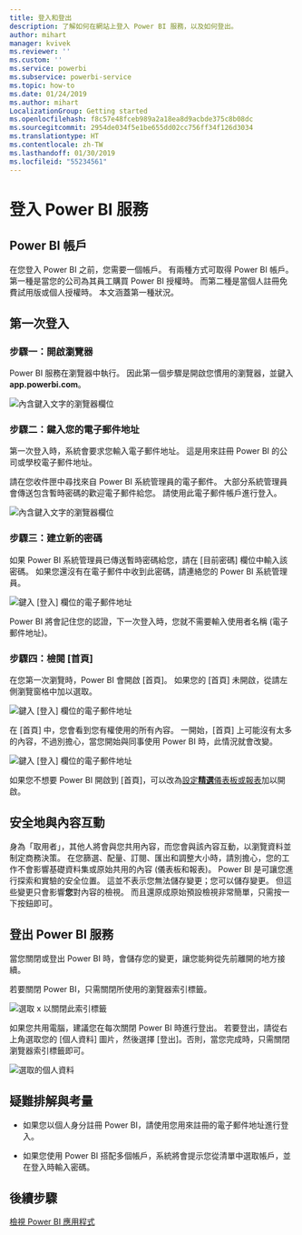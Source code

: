 ```yaml
---
title: 登入和登出
description: 了解如何在網站上登入 Power BI 服務，以及如何登出。
author: mihart
manager: kvivek
ms.reviewer: ''
ms.custom: ''
ms.service: powerbi
ms.subservice: powerbi-service
ms.topic: how-to
ms.date: 01/24/2019
ms.author: mihart
LocalizationGroup: Getting started
ms.openlocfilehash: f8c57e48fceb989a2a18ea8d9acbde375c8b08dc
ms.sourcegitcommit: 2954de034f5e1be655dd02cc756ff34f126d3034
ms.translationtype: HT
ms.contentlocale: zh-TW
ms.lasthandoff: 01/30/2019
ms.locfileid: "55234561"
---
```

# <a name="sign-in-to-power-bi-service"></a>登入 Power BI 服務

## <a name="power-bi-accounts"></a>Power BI 帳戶
在您登入 Power BI 之前，您需要一個帳戶。 有兩種方式可取得 Power BI 帳戶。 第一種是當您的公司為其員工購買 Power BI 授權時。 而第二種是當個人註冊免費試用版或個人授權時。 本文涵蓋第一種狀況。

## <a name="sign-in-for-the-first-time"></a>第一次登入

### <a name="step-one-open-a-browser"></a>步驟一：開啟瀏覽器
Power BI 服務在瀏覽器中執行。  因此第一個步驟是開啟您慣用的瀏覽器，並鍵入 **app.powerbi.com**。

![內含鍵入文字的瀏覽器欄位](media/end-user-sign-in/power-bi-sign-in.png)

### <a name="step-two-type-your-email-address"></a>步驟二：鍵入您的電子郵件地址
第一次登入時，系統會要求您輸入電子郵件地址。  這是用來註冊 Power BI 的公司或學校電子郵件地址。  

請在您收件匣中尋找來自 Power BI 系統管理員的電子郵件。 大部分系統管理員會傳送包含暫時密碼的歡迎電子郵件給您。 請使用此電子郵件帳戶進行登入。 

![內含鍵入文字的瀏覽器欄位](media/end-user-sign-in/power-bi-email2.png)


 
### <a name="step-three-create-a-new-password"></a>步驟三：建立新的密碼
如果 Power BI 系統管理員已傳送暫時密碼給您，請在 [目前密碼] 欄位中輸入該密碼。 如果您還沒有在電子郵件中收到此密碼，請連絡您的 Power BI 系統管理員。

![鍵入 [登入] 欄位的電子郵件地址](media/end-user-sign-in/power-bi-login2.png)

Power BI 將會記住您的認證，下一次登入時，您就不需要輸入使用者名稱 (電子郵件地址)。 

### <a name="step-four-review-your-home-page"></a>步驟四：檢閱 [首頁]
在您第一次瀏覽時，Power BI 會開啟 [首頁]。 如果您的 [首頁] 未開啟，從請左側瀏覽窗格中加以選取。 

![鍵入 [登入] 欄位的電子郵件地址](media/end-user-sign-in/power-bi-home-select.png)

在 [首頁] 中，您會看到您有權使用的所有內容。 一開始，[首頁] 上可能沒有太多的內容，不過別擔心，當您開始與同事使用 Power BI 時，此情況就會改變。 

![鍵入 [登入] 欄位的電子郵件地址](media/end-user-sign-in/power-bi-home2.png)

如果您不想要 Power BI 開啟到 [首頁]，可以改為[設定**精選**儀表板或報表](end-user-featured.md)加以開啟。 

## <a name="safely-interact-with-content"></a>安全地與內容互動
身為「取用者」，其他人將會與您共用內容，而您會與該內容互動，以瀏覽資料並制定商務決策。  在您篩選、配量、訂閱、匯出和調整大小時，請別擔心，您的工作不會影響基礎資料集或原始共用的內容 (儀表板和報表)。 Power BI 是可讓您進行探索和實驗的安全位置。 這並不表示您無法儲存變更；您可以儲存變更。 但這些變更只會影響**您**對內容的檢視。 而且還原成原始預設檢視非常簡單，只需按一下按鈕即可。

## <a name="sign-out-of-power-bi-service"></a>登出 Power BI 服務
當您關閉或登出 Power BI 時，會儲存您的變更，讓您能夠從先前離開的地方接續。

若要關閉 Power BI，只需關閉所使用的瀏覽器索引標籤。 

![選取 x 以關閉此索引標籤](media/end-user-sign-in/power-bi-close.png) 

如果您共用電腦，建議您在每次關閉 Power BI 時進行登出。  若要登出，請從右上角選取您的 [個人資料] 圖片，然後選擇 [登出]。否則，當您完成時，只需關閉瀏覽器索引標籤即可。

![選取的個人資料](media/end-user-sign-in/power-bi-sign-out.png) 

## <a name="troubleshooting-and-considerations"></a>疑難排解與考量
- 如果您以個人身分註冊 Power BI，請使用您用來註冊的電子郵件地址進行登入。

- 如果您使用 Power BI 搭配多個帳戶，系統將會提示您從清單中選取帳戶，並在登入時輸入密碼。 

## <a name="next-steps"></a>後續步驟
[檢視 Power BI 應用程式](end-user-app-view.md)
